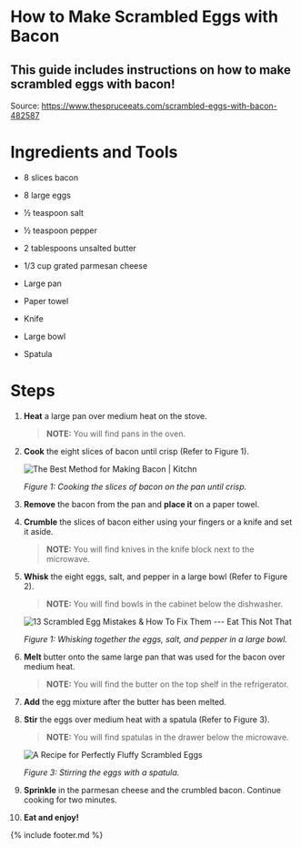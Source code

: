 # How to Make Scrambled Eggs with Bacon

## This guide includes instructions on how to make scrambled eggs with bacon!

Source: <https://www.thespruceeats.com/scrambled-eggs-with-bacon-482587>

# Ingredients and Tools

-   8 slices bacon

-   8 large eggs

-   ½ teaspoon salt

-   ½ teaspoon pepper

-   2 tablespoons unsalted butter

-   1/3 cup grated parmesan cheese

-   Large pan

-   Paper towel

-   Knife

-   Large bowl

-   Spatula

# Steps 

1.  **Heat** a large pan over medium heat on the stove.

    > **NOTE:** You will find pans in the oven.

2.  **Cook** the eight slices of bacon until crisp (Refer to Figure 1).

    ![The Best Method for Making Bacon \|
    Kitchn](images/media/image7.jpeg)

    *Figure 1: Cooking the slices of bacon on the pan until crisp.*

3.  **Remove** the bacon from the pan and **place it** on a paper towel.

4.  **Crumble** the slices of bacon either using your fingers or a knife and set it aside.

    > **NOTE:** You will find knives in the knife block next to the microwave.

5.  **Whisk** the eight eggs, salt, and pepper in a large bowl (Refer to Figure 2).

    > **NOTE:** You will find bowls in the cabinet below the dishwasher.

    ![13 Scrambled Egg Mistakes &amp; How To Fix Them --- Eat This Not
    That](images/media/image8.jpeg)

    *Figure 1: Whisking together the eggs, salt, and pepper in a large bowl.*

6.  **Melt** butter onto the same large pan that was used for the bacon over medium heat.

    > **NOTE:** You will find the butter on the top shelf in the refrigerator.

7.  **Add** the egg mixture after the butter has been melted.

8.  **Stir** the eggs over medium heat with a spatula (Refer to Figure 3).

    > **NOTE:** You will find spatulas in the drawer below the microwave.

    ![A Recipe for Perfectly Fluffy Scrambled
    Eggs](images/media/image9.jpeg)

    *Figure 3: Stirring the eggs with a spatula.*

9.  **Sprinkle** in the parmesan cheese and the crumbled bacon. Continue cooking for two minutes.

10. **Eat and enjoy!**

{% include footer.md %}